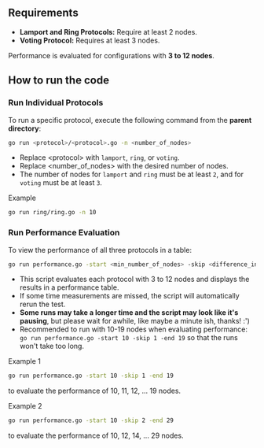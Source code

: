 ## Requirements
- **Lamport and Ring Protocols:** Require at least 2 nodes.
- **Voting Protocol:** Requires at least 3 nodes. 

Performance is evaluated for configurations with **3 to 12 nodes**.

## How to run the code

### Run Individual Protocols
To run a specific protocol, execute the following command from the **parent directory**:
```bash
go run <protocol>/<protocol>.go -n <number_of_nodes>
```
- Replace \<protocol> with `lamport`, `ring`, or `voting`.  
- Replace <number_of_nodes> with the desired number of nodes.  
- The number of nodes for `lamport` and `ring` must be at least `2`, and for `voting` must be at least `3`.

Example  
```bash
go run ring/ring.go -n 10
```

### Run Performance Evaluation
To view the performance of all three protocols in a table:
```bash
go run performance.go -start <min_number_of_nodes> -skip <difference_in_number_of_nodes> -end <max_number_of_nodes>
```
- This script evaluates each protocol with 3 to 12 nodes and displays the results in a performance table.  
- If some time measurements are missed, the script will automatically rerun the test.
- **Some runs may take a longer time and the script may look like it's pausing**, but please wait for awhile, like maybe a minute ish, thanks! :')
- Recommended to run with 10-19 nodes when evaluating performance: `go run performance.go -start 10 -skip 1 -end 19` so that the runs won't take too long.

Example 1  
```bash
go run performance.go -start 10 -skip 1 -end 19
```
to evaluate the performance of 10, 11, 12, ... 19 nodes.  

Example 2  
```bash
go run performance.go -start 10 -skip 2 -end 29
```
to evaluate the performance of 10, 12, 14, ... 29 nodes.
